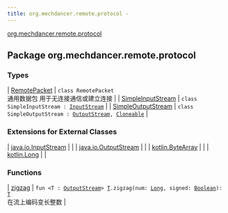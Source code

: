 ```yaml
---
title: org.mechdancer.remote.protocol - 
---
```


[org.mechdancer.remote.protocol](./index.html)

## Package org.mechdancer.remote.protocol

### Types

| [RemotePacket](-remote-packet/index.html) | `class RemotePacket`<br>通用数据包 用于无连接通信或建立连接 |
| [SimpleInputStream](-simple-input-stream/index.html) | `class SimpleInputStream : `[`InputStream`](http://docs.oracle.com/javase/6/docs/api/java/io/InputStream.html) |
| [SimpleOutputStream](-simple-output-stream/index.html) | `class SimpleOutputStream : `[`OutputStream`](http://docs.oracle.com/javase/6/docs/api/java/io/OutputStream.html)`, `[`Cloneable`](https://kotlinlang.org/api/latest/jvm/stdlib/kotlin/-cloneable/index.html) |

### Extensions for External Classes

| [java.io.InputStream](java.io.-input-stream/index.html) |  |
| [java.io.OutputStream](java.io.-output-stream/index.html) |  |
| [kotlin.ByteArray](kotlin.-byte-array/index.html) |  |
| [kotlin.Long](kotlin.-long/index.html) |  |

### Functions

| [zigzag](zigzag.html) | `fun <T : `[`OutputStream`](http://docs.oracle.com/javase/6/docs/api/java/io/OutputStream.html)`> `[`T`](zigzag.html#T)`.zigzag(num: `[`Long`](https://kotlinlang.org/api/latest/jvm/stdlib/kotlin/-long/index.html)`, signed: `[`Boolean`](https://kotlinlang.org/api/latest/jvm/stdlib/kotlin/-boolean/index.html)`): `[`T`](zigzag.html#T)<br>在流上编码变长整数 |

